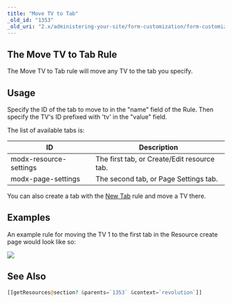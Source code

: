 ```yaml
---
title: "Move TV to Tab"
_old_id: "1353"
_old_uri: "2.x/administering-your-site/form-customization/form-customization-rules/move-tv-to-tab"
---
```


## The Move TV to Tab Rule

The Move TV to Tab rule will move any TV to the tab you specify.

## Usage

Specify the ID of the tab to move to in the "name" field of the Rule. Then specify the TV's ID prefixed with 'tv' in the "value" field.

The list of available tabs is:

| ID                     | Description                                 |
| ---------------------- | ------------------------------------------- |
| modx-resource-settings | The first tab, or Create/Edit resource tab. |
| modx-page-settings     | The second tab, or Page Settings tab.       |

You can also create a tab with the [New Tab](display/revolution20/New+Tab "New Tab") rule and move a TV there.

## Examples

An example rule for moving the TV 1 to the first tab in the Resource create page would look like so:

![](download/attachments/18678100/rule-tvMove.png?version=1&modificationDate=1279291685000)

## See Also

``` php
[[getResources@section? &parents=`1353` &context=`revolution`]]
```